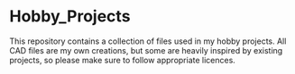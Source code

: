 # Hobby_Projects
This repository contains a collection of files used in my hobby projects. 
All CAD files are my own creations, but some are heavily inspired by existing projects, so please make sure to follow appropriate licences. 
